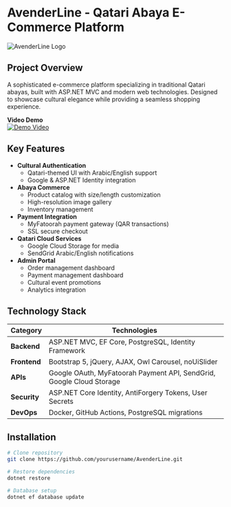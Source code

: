 # AvenderLine - Qatari Abaya E-Commerce Platform

![AvenderLine Logo](./media/avenderline.png) 

## Project Overview
A sophisticated e-commerce platform specializing in traditional Qatari abayas, built with ASP.NET MVC and modern web technologies. Designed to showcase cultural elegance while providing a seamless shopping experience.

**Video Demo**  
[![Demo Video](./media/video-preview.jpg)](./media/demo.mp4)

## Key Features
- **Cultural Authentication**  
  - Qatari-themed UI with Arabic/English support
  - Google & ASP.NET Identity integration
- **Abaya Commerce**
  - Product catalog with size/length customization
  - High-resolution image gallery
  - Inventory management
- **Payment Integration**
  - MyFatoorah payment gateway (QAR transactions)
  - SSL secure checkout
- **Qatari Cloud Services**
  - Google Cloud Storage for media
  - SendGrid Arabic/English notifications
- **Admin Portal**
  - Order management dashboard
  - Payment management dashboard
  - Cultural event promotions
  - Analytics integration

## Technology Stack
| Category          | Technologies                                                                 |
|-------------------|------------------------------------------------------------------------------|
| **Backend**       | ASP.NET MVC, EF Core, PostgreSQL, Identity Framework                        |
| **Frontend**      | Bootstrap 5, jQuery, AJAX, Owl Carousel, noUiSlider                         |
| **APIs**          | Google OAuth, MyFatoorah Payment API, SendGrid, Google Cloud Storage        |
| **Security**      | ASP.NET Core Identity, AntiForgery Tokens, User Secrets                      |
| **DevOps**        | Docker, GitHub Actions, PostgreSQL migrations                               |

## Installation
```bash
# Clone repository
git clone https://github.com/yourusername/AvenderLine.git

# Restore dependencies
dotnet restore

# Database setup
dotnet ef database update

